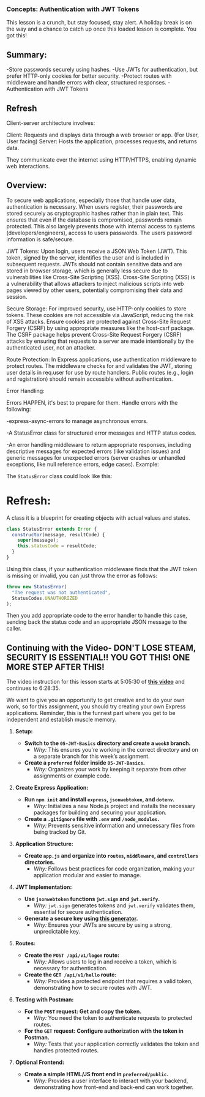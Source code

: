 
### Concepts: Authentication with JWT Tokens

This lesson is a crunch, but stay focused, stay alert. A holiday break is on the way and a chance to catch up once this loaded lesson is complete. You got this!

## Summary:

-Store passwords securely using hashes.
-Use JWTs for authentication, but prefer HTTP-only cookies for better security.
-Protect routes with middleware and handle errors with clear, structured responses.
-Authentication with JWT Tokens

## Refresh
Client-server architecture involves:

Client: Requests and displays data through a web browser or app. (For User, User facing)
Server: Hosts the application, processes requests, and returns data.

They communicate over the internet using HTTP/HTTPS, enabling dynamic web interactions.

## Overview: 

To secure web applications, especially those that handle user data, authentication is necessary. When users register, their passwords are stored securely as cryptographic hashes rather than in plain text. This ensures that even if the database is compromised, passwords remain protected. This also largely prevents those with internal access to systems (developers/engineers), access to users passwords. The users password information is safe/secure.

JWT Tokens: Upon login, users receive a JSON Web Token (JWT). This token, signed by the server, identifies the user and is included in subsequent requests. JWTs should not contain sensitive data and are stored in browser storage, which is generally less secure due to vulnerabilities like Cross-Site Scripting (XSS). Cross-Site Scripting (XSS) is a vulnerability that allows attackers to inject malicious scripts into web pages viewed by other users, potentially compromising their data and session.

Secure Storage: For improved security, use HTTP-only cookies to store tokens. These cookies are not accessible via JavaScript, reducing the risk of XSS attacks. Ensure cookies are protected against Cross-Site Request Forgery (CSRF) by using appropriate measures like the host-csrf package. The CSRF package helps prevent Cross-Site Request Forgery (CSRF) attacks by ensuring that requests to a server are made intentionally by the authenticated user, not an attacker.

Route Protection: In Express applications, use authentication middleware to protect routes. The middleware checks for and validates the JWT, storing user details in req.user for use by route handlers. Public routes (e.g., login and registration) should remain accessible without authentication.

Error Handling: 

Errors HAPPEN, it's best to prepare for them. Handle errors with the following: 

-express-async-errors to manage asynchronous errors.

-A StatusError class for structured error messages and HTTP status codes.

-An error handling middleware to return appropriate responses, including descriptive messages for expected errors (like validation issues) and generic messages for unexpected errors (server crashes or unhandled exceptions, like null reference errors, edge cases).
Example: 

The `StatusError` class could look like this:

# Refresh:
A class it is a blueprint for creating objects with actual values and states.

```javascript
class StatusError extends Error {
  constructor(message, resultCode) {
    super(message);
    this.statusCode = resultCode;
  }
}
```

Using this class, if your authentication middleware finds that the JWT token is missing or invalid, you can just throw the error as follows:

```javascript
throw new StatusError(
  "The request was not authenticated",
  StatusCodes.UNAUTHORIZED
);
```

Then you add appropriate code to the error handler to handle this case, sending back the status code and an appropriate JSON message to the caller.


## Continuing with the Video- DON'T LOSE STEAM, SECURITY IS ESSENTIAL!! YOU GOT THIS! ONE MORE STEP AFTER THIS!

The video instruction for this lesson starts at 5:05:30 of **[this video](https://youtu.be/rltfdjcXjmk?t=18325)** and continues to 6:28:35.



We want to give you an opportunity to get creative and to do your own work, so for this assignment, you should try creating your own Express applications. Reminder, this is the funnest part where you get to be independent and establish muscle memory. 



1. **Setup:**
   - **Switch to the `05-JWT-Basics` directory and create a `week8` branch.**
     - *Why:* This ensures you're working in the correct directory and on a separate branch for this week’s assignment.
   - **Create a `preferred` folder inside `05-JWT-Basics`.**
     - *Why:* Organizes your work by keeping it separate from other assignments or example code.

2. **Create Express Application:**
   - **Run `npm init` and install `express`, `jsonwebtoken`, and `dotenv`.**
     - *Why:* Initializes a new Node.js project and installs the necessary packages for building and securing your application.
   - **Create a `.gitignore` file with `.env` and `/node_modules`.**
     - *Why:* Prevents sensitive information and unnecessary files from being tracked by Git.

3. **Application Structure:**
   - **Create `app.js` and organize into `routes`, `middleware`, and `controllers` directories.**
     - *Why:* Follows best practices for code organization, making your application modular and easier to manage.

4. **JWT Implementation:**
   - **Use `jsonwebtoken` functions `jwt.sign` and `jwt.verify`.**
     - *Why:* `jwt.sign` generates tokens and `jwt.verify` validates them, essential for secure authentication.
   - **Generate a secure key using [this generator](https://www.random.org/strings/).**
     - *Why:* Ensures your JWTs are secure by using a strong, unpredictable key.

5. **Routes:**
   - **Create the `POST /api/v1/logon` route:**
     - *Why:* Allows users to log in and receive a token, which is necessary for authentication.
   - **Create the `GET /api/v1/hello` route:**
     - *Why:* Provides a protected endpoint that requires a valid token, demonstrating how to secure routes with JWT.

6. **Testing with Postman:**
   - **For the `POST` request: Get and copy the token.**
     - *Why:* You need the token to authenticate requests to protected routes.
   - **For the `GET` request: Configure authorization with the token in Postman.**
     - *Why:* Tests that your application correctly validates the token and handles protected routes.

7. **Optional Frontend:**
   - **Create a simple HTML/JS front end in `preferred/public`.**
     - *Why:* Provides a user interface to interact with your backend, demonstrating how front-end and back-end can work together.
